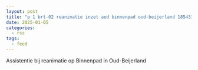 ```yaml
---
layout: post
title: "p 1 brt-02 reanimatie inzet aed binnenpad oud-beijerland 185431"
date: 2025-01-05
categories: 
  - rss
tags: 
  - feed
---
```


Assistentie bij reanimatie op Binnenpad in Oud-Beijerland

